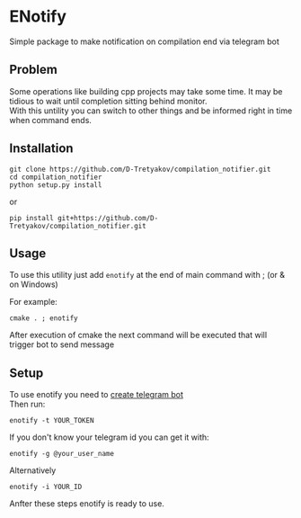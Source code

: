 # ENotify

Simple package to make notification on compilation end via telegram bot

## Problem

Some operations like building cpp projects may take some time. It may be tidious to wait until completion sitting behind monitor.   
With this untility you can switch to other things and be informed right in time when command ends. 

## Installation
```
git clone https://github.com/D-Tretyakov/compilation_notifier.git
cd compilation_notifier
python setup.py install
```
or
```
pip install git+https://github.com/D-Tretyakov/compilation_notifier.git
```

## Usage
To use this utility just add `enotify` at the end of main command with ; (or & on Windows)

For example:
```
cmake . ; enotify
```

After execution of cmake the next command will be executed that will trigger bot to send message

## Setup
To use enotify you need to [create telegram bot](https://core.telegram.org/bots#3-how-do-i-create-a-bot)  
Then run:
```
enotify -t YOUR_TOKEN
```
If you don't know your telegram id you can get it with:
```
enotify -g @your_user_name
```
Alternatively
```
enotify -i YOUR_ID
```
Anfter these steps enotify is ready to use.